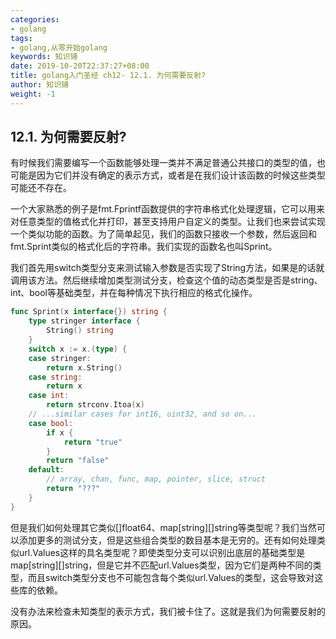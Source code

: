 ```yaml
---
categories:
- golang
tags:
- golang,从零开始golang  
keywords: 知识铺
date: 2019-10-20T22:37:27+08:00
title: golang入门圣经 ch12- 12.1. 为何需要反射?
author: 知识铺
weight: -1
---
```


## 12.1. 为何需要反射?

有时候我们需要编写一个函数能够处理一类并不满足普通公共接口的类型的值，也可能是因为它们并没有确定的表示方式，或者是在我们设计该函数的时候这些类型可能还不存在。

一个大家熟悉的例子是fmt.Fprintf函数提供的字符串格式化处理逻辑，它可以用来对任意类型的值格式化并打印，甚至支持用户自定义的类型。让我们也来尝试实现一个类似功能的函数。为了简单起见，我们的函数只接收一个参数，然后返回和fmt.Sprint类似的格式化后的字符串。我们实现的函数名也叫Sprint。

我们首先用switch类型分支来测试输入参数是否实现了String方法，如果是的话就调用该方法。然后继续增加类型测试分支，检查这个值的动态类型是否是string、int、bool等基础类型，并在每种情况下执行相应的格式化操作。

```Go
func Sprint(x interface{}) string {
	type stringer interface {
		String() string
	}
	switch x := x.(type) {
	case stringer:
		return x.String()
	case string:
		return x
	case int:
		return strconv.Itoa(x)
	// ...similar cases for int16, uint32, and so on...
	case bool:
		if x {
			return "true"
		}
		return "false"
	default:
		// array, chan, func, map, pointer, slice, struct
		return "???"
	}
}
```

但是我们如何处理其它类似[]float64、map[string][]string等类型呢？我们当然可以添加更多的测试分支，但是这些组合类型的数目基本是无穷的。还有如何处理类似url.Values这样的具名类型呢？即使类型分支可以识别出底层的基础类型是map[string][]string，但是它并不匹配url.Values类型，因为它们是两种不同的类型，而且switch类型分支也不可能包含每个类似url.Values的类型，这会导致对这些库的依赖。

没有办法来检查未知类型的表示方式，我们被卡住了。这就是我们为何需要反射的原因。
